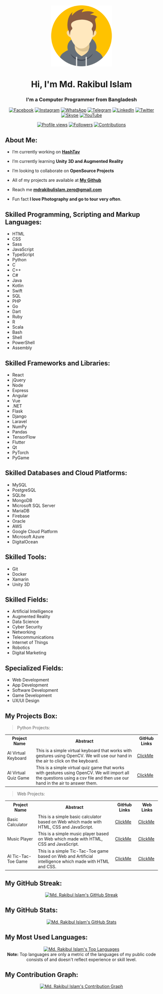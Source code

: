 <p align="center">
<a href="#"><img width="200px" height="auto" title="Author" alt="Author" src="https://github.com/mdrakibulislam-zero/mdrakibulislam-zero/blob/main/Author.png" /></a>
</p>

<h1 align="center">Hi, I'm Md. Rakibul Islam</h1>
<h3 align="center">I'm a Computer Programmer from Bangladesh</h3>

<p align="center">
<a href = "#"><img title="Facebook" alt="Facebook" src="https://img.icons8.com/fluency/35/4a90e2/facebook.png" /></a>
<a href = "#"><img title="Instagram" alt="Instagram" src="https://img.icons8.com/fluency/35/4a90e2/instagram-new.png" /></a>
<a href = "#"><img title="WhatsApp" alt="WhatsApp" src="https://img.icons8.com/fluency/35/4a90e2/whatsapp.png" /></a>
<a href = "#"><img title="Telegram" alt="Telegram" src="https://img.icons8.com/color/35/000000/telegram-app--v1.png" /></a>
<a href = "https://www.linkedin.com/in/mdrakibulislam-zero/"><img title="LinkedIn" alt="LinkedIn" src="https://img.icons8.com/color/35/4a90e2/linkedin.png" /></a>
<a href = "#"><img title="Twitter" alt="Twitter" src="https://img.icons8.com/ios-filled/35/4a90e2/twitter.png" /></a>
<a href = "#"><img title="Skype" alt="Skype" src="https://img.icons8.com/color/35/4a90e2/skype.png" /></a>
<a href = "#"><img title="YouTube" alt="YouTube" src="https://img.icons8.com/fluency/35/4a90e2/youtube-play.png" /></a>
</p>

<p align="center">
<a href="#">
<img title="Profile views" alt="Profile views" src="https://komarev.com/ghpvc/?username=mdrakibulislam-zero" alt="GitHub Badge"></a>
<a href="#">
<img title="Followers" alt="Followers" src="https://img.shields.io/github/followers/mdrakibulislam-zero?label=Followers&style=social" alt="GitHub Badge"></a>
<a href="#">
<img title="Contributions" alt="Contributions" src="https://custom-icon-badges.herokuapp.com/badge/dynamic/json?label=Contributions&query=totalContributions&url=https://github-readme-streak-stats.herokuapp.com?user=mdrakibulislam-zero%26type=json" alt="GitHub Badge"></a>
</p>


## About Me:

- I’m currently working on **[HashTav](https://www.hashtav.com)**

- I’m currently learning **Unity 3D and Augmented Reality**

- I’m looking to collaborate on **OpenSource Projects**

- All of my projects are available at **[My Github](https://github.com/mdrakibulislam-zero)**

- Reach me **mdrakibulislam.zero@gmail.com**

- Fun fact **I love Photography and go to tour very often**.


## Skilled Programming, Scripting and Markup Languages:

- HTML
- CSS
- Sass
- JavaScript
- TypeScript
- Python
- C
- C++
- C#
- Java
- Kotlin
- Swift
- SQL
- PHP
- Go
- Dart
- Ruby
- R
- Scala
- Bash
- Shell
- PowerShell
- Assembly


## Skilled Frameworks and Libraries:

- React
- jQuery
- Node
- Express
- Angular
- Vue
- .NET
- Flask
- Django
- Laravel
- NumPy
- Pandas
- TensorFlow
- Flutter
- Qt
- PyTorch
- PyGame


## Skilled Databases and Cloud Platforms:

- MySQL
- PostgreSQL
- SQLite
- MongoDB
- Microsoft SQL Server
- MariaDB
- Firebase
- Oracle
- AWS
- Google Cloud Platform
- Microsoft Azure
- DigitalOcean


## Skilled Tools:

- Git
- Docker
- Xamarin
- Unity 3D


## Skilled Fields:

- Artificial Intelligence
- Augmented Reality
- Data Science
- Cyber Security
- Networking
- Telecommunications
- Internet of Things
- Robotics
- Digital Marketing


## Specialized Fields:

- Web Development
- App Development
- Software Development
- Game Development
- UX/UI Design


## My Projects Box:

>Python Projects:

<table>
  <tr>
    <th>Project Name</th>
    <th>Abstract</th>
    <th>GitHub Links</th>
  </tr>
  <tr>
    <td>AI Virtual Keyboard</td>
    <td>This is a simple virtual keyboard that works with gestures using OpenCV. We will use our hand in the air to click on the keyboard.</td>
    <td><a href="https://github.com/mdrakibulislam-zero/AIVirtualKeyboard" target="_blank">ClickMe</a></td>
  </tr>
  <tr>
    <td>AI Virtual Quiz Game</td>
    <td>This is a simple virtual quiz game that works with gestures using OpenCV. We will import all the questions using a csv file and then use our hand in the air to answer them.</td>
    <td><a href="https://github.com/mdrakibulislam-zero/AIVirtualQuizGame" target="_blank">ClickMe</a></td>
  </tr>
</table>

>Web Projects:

<table>
  <tr>
    <th>Project Name</th>
    <th>Abstract</th>
    <th>GitHub Links</th>
    <th>Web Links</th>
  </tr>
  <tr>
    <td>Basic Calculator</td>
    <td>This is a simple basic calculator based on Web which made with HTML, CSS and JavaScript.</td>
    <td><a href="https://github.com/mdrakibulislam-zero/WebBasicCalculator" target="_blank">ClickMe</a></td>
    <td><a href="https://mdrakibulislam-zero.github.io/WebBasicCalculator/" target="_blank">ClickMe</a></td>
  </tr>
  <tr>
    <td>Music Player</td>
    <td>This is a simple music player based on Web which made with HTML, CSS and JavaScript.</td>
    <td><a href="https://github.com/mdrakibulislam-zero/WebMusicPlayer" target="_blank">ClickMe</a></td>
    <td><a href="https://mdrakibulislam-zero.github.io/WebMusicPlayer/" target="_blank">ClickMe</a></td>
  </tr>
  <tr>
    <td>AI Tic-Tac-Toe Game</td>
    <td>This is a simple Tic-Tac-Toe game based on Web and Artificial intelligence which made with HTML and CSS.</td>
    <td><a href="https://github.com/mdrakibulislam-zero/WebAITicTacToeGame" target="_blank">ClickMe</a></td>
    <td><a href="https://mdrakibulislam-zero.github.io/WebAITicTacToeGame/" target="_blank">ClickMe</a></td>
  </tr>  
</table>


## My GitHub Streak:

<p align="center">
<a href="#">
<img title="GitHub Streak" alt="Md. Rakibul Islam's GitHub Streak" src="https://github-readme-streak-stats.herokuapp.com/?user=mdrakibulislam-zero&theme=nord&hide_border=true&stroke=0000" /></a></p>


## My GitHub Stats:

<p align="center">
<a href="#">
<img title="GitHub Stats" alt="Md. Rakibul Islam's GitHub Stats" src="https://github-readme-stats.vercel.app/api?username=mdrakibulislam-zero&show_icons=true&count_private=true&theme=nord&hide_border=true" /></a></p>


## My Most Used Languages:

<p align="center">
<a href="#">
<img title="Top Languages" alt="Md. Rakibul Islam's Top Languages" src="https://github-readme-stats.vercel.app/api/top-langs/?username=mdrakibulislam-zero&langs_count=10&count_private=true&theme=nord&hide_border=true" /></a>
<br/>
<b>Note:</b> Top languages are only a metric of the languages of my public code consists of and doesn't reflect experience or skill level.</p>


## My Contribution Graph:

<p align="Center">
<a href="#">
<img title="Activity Graph" alt="Md. Rakibul Islam's Contribution Graph" src="https://activity-graph.herokuapp.com/graph?username=mdrakibulislam-zero&theme=nord&hide_border=true" /></a></p>
